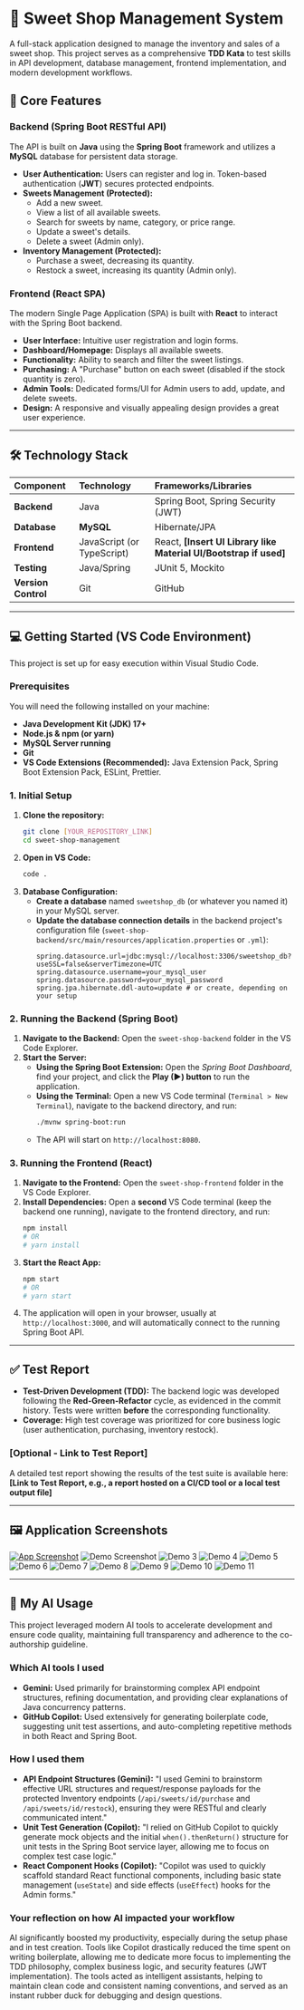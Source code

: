 # 🍬 Sweet Shop Management System

A full-stack application designed to manage the inventory and sales of a sweet shop. This project serves as a comprehensive **TDD Kata** to test skills in API development, database management, frontend implementation, and modern development workflows.

## 🚀 Core Features

### Backend (Spring Boot RESTful API)

The API is built on **Java** using the **Spring Boot** framework and utilizes a **MySQL** database for persistent data storage.

* **User Authentication:** Users can register and log in. Token-based authentication (**JWT**) secures protected endpoints.
* **Sweets Management (Protected):**
    * Add a new sweet.
    * View a list of all available sweets.
    * Search for sweets by name, category, or price range.
    * Update a sweet's details.
    * Delete a sweet (Admin only).
* **Inventory Management (Protected):**
    * Purchase a sweet, decreasing its quantity.
    * Restock a sweet, increasing its quantity (Admin only).

### Frontend (React SPA)

The modern Single Page Application (SPA) is built with **React** to interact with the Spring Boot backend.

* **User Interface:** Intuitive user registration and login forms.
* **Dashboard/Homepage:** Displays all available sweets.
* **Functionality:** Ability to search and filter the sweet listings.
* **Purchasing:** A "Purchase" button on each sweet (disabled if the stock quantity is zero).
* **Admin Tools:** Dedicated forms/UI for Admin users to add, update, and delete sweets.
* **Design:** A responsive and visually appealing design provides a great user experience.

***

## 🛠️ Technology Stack

| Component | Technology | Frameworks/Libraries |
| :--- | :--- | :--- |
| **Backend** | Java | Spring Boot, Spring Security (JWT) |
| **Database** | **MySQL** | Hibernate/JPA |
| **Frontend** | JavaScript (or TypeScript) | React, **[Insert UI Library like Material UI/Bootstrap if used]** |
| **Testing** | Java/Spring | JUnit 5, Mockito |
| **Version Control** | Git | GitHub |

***

## 💻 Getting Started (VS Code Environment)

This project is set up for easy execution within Visual Studio Code.

### Prerequisites

You will need the following installed on your machine:

* **Java Development Kit (JDK) 17+**
* **Node.js & npm (or yarn)**
* **MySQL Server running**
* **Git**
* **VS Code Extensions (Recommended):** Java Extension Pack, Spring Boot Extension Pack, ESLint, Prettier.

### 1. Initial Setup

1.  **Clone the repository:**
    ```bash
    git clone [YOUR_REPOSITORY_LINK]
    cd sweet-shop-management
    ```
2.  **Open in VS Code:**
    ```bash
    code .
    ```
3.  **Database Configuration:**
    * **Create a database** named `sweetshop_db` (or whatever you named it) in your MySQL server.
    * **Update the database connection details** in the backend project's configuration file (`sweet-shop-backend/src/main/resources/application.properties` or `.yml`):
        ```properties
        spring.datasource.url=jdbc:mysql://localhost:3306/sweetshop_db?useSSL=false&serverTimezone=UTC
        spring.datasource.username=your_mysql_user
        spring.datasource.password=your_mysql_password
        spring.jpa.hibernate.ddl-auto=update # or create, depending on your setup
        ```

### 2. Running the Backend (Spring Boot)

1.  **Navigate to the Backend:** Open the `sweet-shop-backend` folder in the VS Code Explorer.
2.  **Start the Server:**
    * **Using the Spring Boot Extension:** Open the *Spring Boot Dashboard*, find your project, and click the **Play (▶) button** to run the application.
    * **Using the Terminal:** Open a new VS Code terminal (`Terminal > New Terminal`), navigate to the backend directory, and run:
        ```bash
        ./mvnw spring-boot:run
        ```
    * The API will start on `http://localhost:8080`.

### 3. Running the Frontend (React)

1.  **Navigate to the Frontend:** Open the `sweet-shop-frontend` folder in the VS Code Explorer.
2.  **Install Dependencies:** Open a **second** VS Code terminal (keep the backend one running), navigate to the frontend directory, and run:
    ```bash
    npm install 
    # OR 
    # yarn install
    ```
3.  **Start the React App:**
    ```bash
    npm start 
    # OR 
    # yarn start
    ```
4.  The application will open in your browser, usually at `http://localhost:3000`, and will automatically connect to the running Spring Boot API.

***

## ✅ Test Report

* **Test-Driven Development (TDD):** The backend logic was developed following the **Red-Green-Refactor** cycle, as evidenced in the commit history. Tests were written **before** the corresponding functionality.
* **Coverage:** High test coverage was prioritized for core business logic (user authentication, purchasing, inventory restock).

### **[Optional - Link to Test Report]**

A detailed test report showing the results of the test suite is available here: **[Link to Test Report, e.g., a report hosted on a CI/CD tool or a local test output file]**

***

## 🖼️ Application Screenshots

 [![App Screenshot](https://github.com/BhartiGangwar/sweet-shop-incubyte/blob/main/Screenshots/demo_1.jpg?raw=true)](https://github.com/BhartiGangwar/sweet-shop-incubyte/blob/main/Screenshots/demo_1.jpg?raw=true)
![Demo Screenshot](https://github.com/BhartiGangwar/sweet-shop-incubyte/blob/main/Screenshots/demo_2.jpg?raw=true)
![Demo 3](https://github.com/BhartiGangwar/sweet-shop-incubyte/blob/main/Screenshots/demo_3.jpg?raw=true)
![Demo 4](https://github.com/BhartiGangwar/sweet-shop-incubyte/blob/main/Screenshots/demo_4.jpg?raw=true)
![Demo 5](https://github.com/BhartiGangwar/sweet-shop-incubyte/blob/main/Screenshots/demo_5.jpg?raw=true)
![Demo 6](https://github.com/BhartiGangwar/sweet-shop-incubyte/blob/main/Screenshots/demo_6.jpg?raw=true)
![Demo 7](https://github.com/BhartiGangwar/sweet-shop-incubyte/blob/main/Screenshots/demo_7.jpg?raw=true)
![Demo 8](https://github.com/BhartiGangwar/sweet-shop-incubyte/blob/main/Screenshots/demo_8.jpg?raw=true)
![Demo 9](https://github.com/BhartiGangwar/sweet-shop-incubyte/blob/main/Screenshots/demo_9.jpg?raw=true)
![Demo 10](https://github.com/BhartiGangwar/sweet-shop-incubyte/blob/main/Screenshots/demo_10.jpg?raw=true)
![Demo 11](https://github.com/BhartiGangwar/sweet-shop-incubyte/blob/main/Screenshots/demo_11.jpg?raw=true)




***

## 🤖 My AI Usage

This project leveraged modern AI tools to accelerate development and ensure code quality, maintaining full transparency and adherence to the co-authorship guideline.

### Which AI tools I used

* **Gemini:** Used primarily for brainstorming complex API endpoint structures, refining documentation, and providing clear explanations of Java concurrency patterns.
* **GitHub Copilot:** Used extensively for generating boilerplate code, suggesting unit test assertions, and auto-completing repetitive methods in both React and Spring Boot.

### How I used them

* **API Endpoint Structures (Gemini):** "I used Gemini to brainstorm effective URL structures and request/response payloads for the protected Inventory endpoints (`/api/sweets/id/purchase` and `/api/sweets/id/restock`), ensuring they were RESTful and clearly communicated intent."
* **Unit Test Generation (Copilot):** "I relied on GitHub Copilot to quickly generate mock objects and the initial `when().thenReturn()` structure for unit tests in the Spring Boot service layer, allowing me to focus on complex test case logic."
* **React Component Hooks (Copilot):** "Copilot was used to quickly scaffold standard React functional components, including basic state management (`useState`) and side effects (`useEffect`) hooks for the Admin forms."

### Your reflection on how AI impacted your workflow

AI significantly boosted my productivity, especially during the setup phase and in test creation. Tools like Copilot drastically reduced the time spent on writing boilerplate, allowing me to dedicate more focus to implementing the TDD philosophy, complex business logic, and security features (JWT implementation). The tools acted as intelligent assistants, helping to maintain clean code and consistent naming conventions, and served as an instant rubber duck for debugging and design questions.


